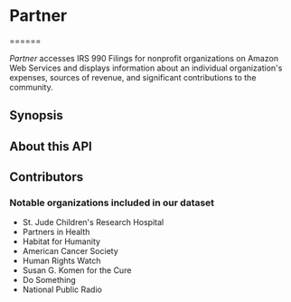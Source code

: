 # Partner
======

*Partner* accesses IRS 990 Filings for nonprofit organizations on Amazon Web Services and displays information about an individual organization's expenses, sources of revenue, and significant contributions to the community.

## Synopsis

## About this API

## Contributors

### Notable organizations included in our dataset
* St. Jude Children's Research Hospital
* Partners in Health
* Habitat for Humanity
* American Cancer Society
* Human Rights Watch
* Susan G. Komen for the Cure
* Do Something
* National Public Radio

